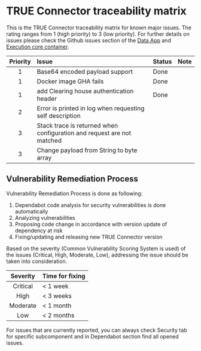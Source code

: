 # TRUE Connector traceability matrix

This is the TRUE Connector traceability matrix for known major issues. The rating ranges from 1 (high priority) to 3 (low priority). For further details on issues please check the Github issues section of the [Data App](https://github.com/Engineering-Research-and-Development/true-connector-basic_data_app/issues) and [Execution core container](https://github.com/Engineering-Research-and-Development/true-connector-execution_core_container/issues).

| Priority | Issue         | Status       | Note |
|:---:|:------------|:------------|:------------|
| 1 | Base64 encoded payload support | Done | |
| 1 | Docker image GHA fails | Done | |
| 1 | add Clearing house authentication header | Done | |
| 2 | Error is printed in log when requesting self description | | |
| 3 | Stack trace is returned when configuration and request are not matched | | |
| 3 | Change payload from String to byte array | | |


## Vulnerability Remediation Process

Vulnerability Remediation Process is done as following:
1. Dependabot code analysis for security vulnerabilities is done automatically
2. Analyzing vulnerabilities
3. Proposing code change in accordance with version update of dependency at risk
4. Fixing/updating and releasing new TRUE Connector version

Based on the severity (Common Vulnerability Scoring System is used) of the issues (Critical, High, Moderate, Low), addressing the issue should be taken into consideration.

| Severity | Time for fixing |
|:---:|:--------- |
| Critical | < 1 week |
| High | < 3 weeks |
| Moderate | < 1 month |
| Low | < 2 months |

For issues that are currently reported, you can always check Security tab for specific subcomponent and in Dependabot section  find all opened issues.